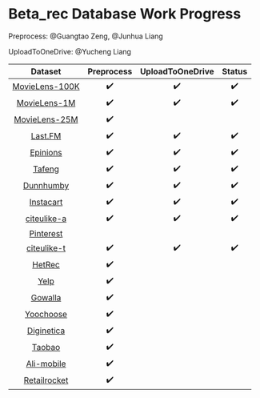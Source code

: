 # Beta_rec Database Work Progress

Preprocess: @Guangtao Zeng, @Junhua Liang

UploadToOneDrive: @Yucheng Liang

|                         **Dataset**                          |   **Preprocess**   | **UploadToOneDrive** |     **Status**     |
| :----------------------------------------------------------: | :----------------: | :------------------: | :----------------: |
| [MovieLens-100K](https://grouplens.org/datasets/movielens/100k/) | :heavy_check_mark: |  :heavy_check_mark:  | :heavy_check_mark: |
| [MovieLens-1M](https://grouplens.org/datasets/movielens/1m/) | :heavy_check_mark: |  :heavy_check_mark:  | :heavy_check_mark: |
| [MovieLens-25M](https://grouplens.org/datasets/movielens/25m/) | :heavy_check_mark: |                      |                    |
|    [Last.FM](https://grouplens.org/datasets/hetrec-2011/)    | :heavy_check_mark: |  :heavy_check_mark:  | :heavy_check_mark: |
| [Epinions](http://www.trustlet.org/downloaded_epinions.html) | :heavy_check_mark: |  :heavy_check_mark:  | :heavy_check_mark: |
| [Tafeng](https://www.kaggle.com/chiranjivdas09/ta-feng-grocery-dataset) | :heavy_check_mark: |  :heavy_check_mark:  | :heavy_check_mark: |
| [Dunnhumby](https://www.kaggle.com/frtgnn/dunnhumby-the-complete-journey) | :heavy_check_mark: |  :heavy_check_mark:  | :heavy_check_mark: |
| [Instacart](https://www.instacart.com/datasets/grocery-shopping-2017) | :heavy_check_mark: |  :heavy_check_mark:  | :heavy_check_mark: |
|    [citeulike-a](https://github.com/js05212/citeulike-a)     | :heavy_check_mark: |  :heavy_check_mark:  | :heavy_check_mark: |
| [Pinterest](https://data.mendeley.com/datasets/fs4k2zc5j5/3) |                    |                      |                    |
| [citeulike-t](https://github.com/changun/CollMetric/tree/master/citeulike-t) | :heavy_check_mark: |  :heavy_check_mark:  | :heavy_check_mark: |
|          [HetRec](http://ir.ii.uam.es/hetrec2011/)           | :heavy_check_mark: |                      |                    |
|             [Yelp](https://www.yelp.com/dataset)             | :heavy_check_mark: |                      |                    |
|  [Gowalla](https://snap.stanford.edu/data/loc-Gowalla.html)  | :heavy_check_mark: |                      |                    |
| [Yoochoose](https://2015.recsyschallenge.com/challenge.html) | :heavy_check_mark: |                      |                    |
|    [Diginetica](https://cikm2016.cs.iupui.edu/cikm-cup/)     | :heavy_check_mark: |                      |                    |
| [Taobao](https://tianchi.aliyun.com/dataset/dataDetail?dataId=649) | :heavy_check_mark: |                      |                    |
| [Ali-mobile](https://tianchi.aliyun.com/dataset/dataDetail?dataId=46) | :heavy_check_mark: |                      |                    |
| [Retailrocket](https://www.kaggle.com/retailrocket/ecommerce-dataset#events.csv) | :heavy_check_mark: |                      |                    |

